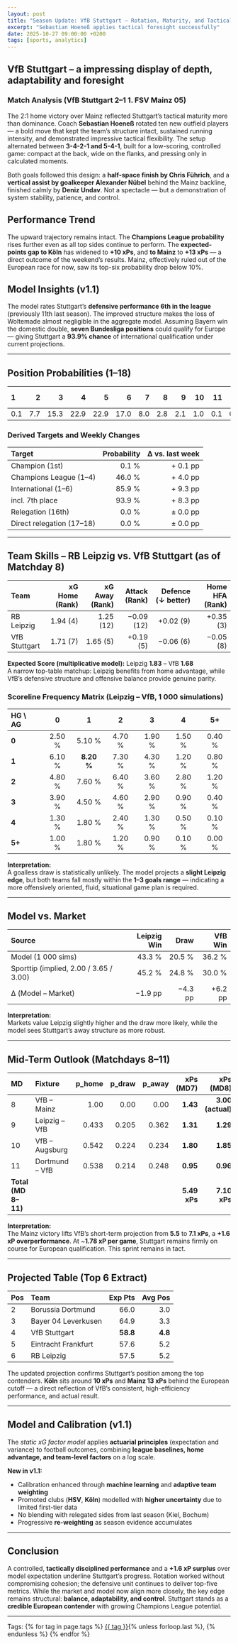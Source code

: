 ```yaml
---
layout: post
title: "Season Update: VfB Stuttgart – Rotation, Maturity, and Tactical Control"
excerpt: "Sebastian Hoeneß applies tactical foresight successfully"
date: 2025-10-27 09:00:00 +0200
tags: [sports, analytics]
---
```


## VfB Stuttgart – a impressing display of depth, adaptability and foresight

### Match Analysis (VfB Stuttgart 2–1 1. FSV Mainz 05)
The 2:1 home victory over Mainz reflected Stuttgart’s tactical maturity more than dominance. Coach **Sebastian Hoeneß** rotated ten new outfield players — a bold move that kept the team’s structure intact, sustained running intensity, and demonstrated impressive tactical flexibility. The setup alternated between **3-4-2-1 and 5-4-1**, built for a low-scoring, controlled game: compact at the back, wide on the flanks, and pressing only in calculated moments.  

Both goals followed this design: a **half-space finish by Chris Führich**, and a **vertical assist by goalkeeper Alexander Nübel** behind the Mainz backline, finished calmly by **Deniz Undav**. Not a spectacle — but a demonstration of system stability, patience, and control.

## Performance Trend
The upward trajectory remains intact. The **Champions League probability** rises further even as all top sides continue to perform. The **expected-points gap to Köln** has widened to **+10 xPs**, and **to Mainz** to **+13 xPs** — a direct outcome of the weekend’s results. Mainz, effectively ruled out of the European race for now, saw its top-six probability drop below 10%.  

## Model Insights (v1.1)
The model rates Stuttgart’s **defensive performance 6th in the league** (previously 11th last season). The improved structure makes the loss of Woltemade almost negligible in the aggregate model. Assuming Bayern win the domestic double, **seven Bundesliga positions** could qualify for Europe — giving Stuttgart a **93.9% chance** of international qualification under current projections.

---

## Position Probabilities (1–18)

| 1 | 2 | 3 | 4 | 5 | 6 | 7 | 8 | 9 | 10 | 11 | 12 | 13 | 14 | 15 | 16–18 |
|:--|--:|--:|--:|--:|--:|--:|--:|--:|--:|--:|--:|--:|--:|--:|--:|
| 0.1 | 7.7 | 15.3 | 22.9 | 22.9 | 17.0 | 8.0 | 2.8 | 2.1 | 1.0 | 0.1 | 0.1 | 0.0 | 0.0 | 0.0 | 0.0 |

### Derived Targets and Weekly Changes

| Target | Probability | Δ vs. last week |
|:--|--:|--:|
| Champion (1st) | 0.1 % | + 0.1 pp |
| Champions League (1–4) | 46.0 % | + 4.0 pp |
| International (1–6) | 85.9 % | + 9.3 pp |
| incl. 7th place | 93.9 % | + 8.3 pp |
| Relegation (16th) | 0.0 % | ± 0.0 pp |
| Direct relegation (17–18) | 0.0 % | ± 0.0 pp |

---

## Team Skills – RB Leipzig vs. VfB Stuttgart (as of Matchday 8)

| Team | xG Home (Rank) | xG Away (Rank) | Attack (Rank) | Defence (↓ better) | Home HFA (Rank) |
|:--|--:|--:|--:|--:|--:|
| RB Leipzig | 1.94 (4) | 1.25 (12) | −0.09 (12) | +0.02 (9) | +0.35 (3) |
| VfB Stuttgart | 1.71 (7) | 1.65 (5) | +0.19 (5) | −0.06 (6) | −0.05 (8) |

**Expected Score (multiplicative model):** Leipzig **1.83** – VfB **1.68**  
A narrow top-table matchup: Leipzig benefits from home advantage, while VfB’s defensive structure and offensive balance provide genuine parity.

### Scoreline Frequency Matrix (Leipzig – VfB, 1 000 simulations)

| **HG \\ AG** | **0** | **1** | **2** | **3** | **4** | **5+** |
|:--|:--:|:--:|:--:|:--:|:--:|:--:|
| **0** | 2.50 % | 5.10 % | 4.70 % | 1.90 % | 1.50 % | 0.40 % |
| **1** | 6.10 % | **8.20 %** | 7.30 % | 4.30 % | 1.20 % | 0.80 % |
| **2** | 4.80 % | 7.60 % | 6.40 % | 3.60 % | 2.80 % | 1.20 % |
| **3** | 3.90 % | 4.50 % | 4.60 % | 2.90 % | 0.90 % | 0.40 % |
| **4** | 1.30 % | 1.80 % | 2.40 % | 1.30 % | 0.50 % | 0.10 % |
| **5+** | 1.00 % | 1.80 % | 1.20 % | 0.90 % | 0.10 % | 0.00 % |

**Interpretation:**  
A goalless draw is statistically unlikely. The model projects a **slight Leipzig edge**, but both teams fall mostly within the **1–3 goals range** — indicating a more offensively oriented, fluid, situational game plan is required.

---

## Model vs. Market

| Source | Leipzig Win | Draw | VfB Win |
|:--|--:|--:|--:|
| Model (1 000 sims) | 43.3 % | 20.5 % | 36.2 % |
| Sporttip (implied, 2.00 / 3.65 / 3.00) | 45.2 % | 24.8 % | 30.0 % |
| Δ (Model – Market) | −1.9 pp | −4.3 pp | +6.2 pp |

**Interpretation:**  
Markets value Leipzig slightly higher and the draw more likely, while the model sees Stuttgart’s away structure as more robust.  

---

## Mid-Term Outlook (Matchdays 8–11)

| MD | Fixture | p_home | p_draw | p_away | xPs (MD7) | xPs (MD8) |
|:--|:--|--:|--:|--:|--:|--:|
| 8 | VfB – Mainz | 1.00 | 0.00 | 0.00 | **1.43** | **3.00 (actual)** |
| 9 | Leipzig – VfB | 0.433 | 0.205 | 0.362 | **1.31** | **1.29** |
| 10 | VfB – Augsburg | 0.542 | 0.224 | 0.234 | **1.80** | **1.85** |
| 11 | Dortmund – VfB | 0.538 | 0.214 | 0.248 | **0.95** | **0.96** |
| **Total (MD 8–11)** |  |  |  |  | **5.49 xPs** | **7.10 xPs** |

**Interpretation:**  
The Mainz victory lifts VfB’s short-term projection from **5.5** to **7.1 xPs**, a **+1.6 xP overperformance**. At ~**1.78 xP per game**, Stuttgart remains firmly on course for European qualification. This sprint remains in tact.

---

## Projected Table (Top 6 Extract)

| Pos | Team | Exp Pts | Avg Pos |
|:--|:--|--:|--:|
| 2 | Borussia Dortmund | 66.0 | 3.0 |
| 3 | Bayer 04 Leverkusen | 64.9 | 3.3 |
| 4 | VfB Stuttgart | **58.8** | **4.8** |
| 5 | Eintracht Frankfurt | 57.6 | 5.2 |
| 6 | RB Leipzig | 57.5 | 5.2 |

The updated projection confirms Stuttgart’s position among the top contenders. **Köln** sits around **10 xPs** and **Mainz 13 xPs** behind the European cutoff — a direct reflection of VfB’s consistent, high-efficiency performance, and actual result.

---

## Model and Calibration (v1.1)
The *static xG factor model* applies **actuarial principles** (expectation and variance) to football outcomes, combining **league baselines, home advantage, and team-level factors** on a log scale.  

**New in v1.1:**
- Calibration enhanced through **machine learning** and **adaptive team weighting**
- Promoted clubs (**HSV**, **Köln**) modelled with **higher uncertainty** due to limited first-tier data
- No blending with relegated sides from last season (Kiel, Bochum)
- Progressive **re-weighting** as season evidence accumulates

---

## Conclusion
A controlled, **tactically disciplined performance** and a **+1.6 xP surplus** over model expectation underline Stuttgart’s progress. Rotation worked without compromising cohesion; the defensive unit continues to deliver top-five metrics. While the market and model now align more closely, the key edge remains structural: **balance, adaptability, and control**. Stuttgart stands as a **credible European contender** with growing Champions League potential.

---

<p>Tags:
{% for tag in page.tags %}
  <a href="/tags/{{ tag | slugify }}/">{{ tag }}</a>{% unless forloop.last %}, {% endunless %}
{% endfor %}
</p>
